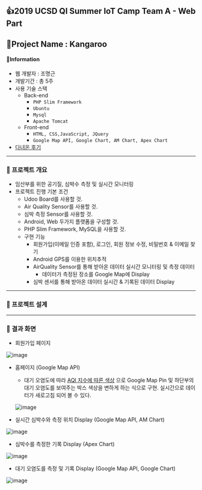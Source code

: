 ## 👍2019 UCSD QI Summer IoT Camp Team A - Web Part

## 🦘Project Name : Kangaroo

#### 📒Information

* 웹 개발자 : 조명근 
* 개발기간 : 총 5주
* 사용 기술 스택
  * Back-end
    * `PHP Slim Framework`
    * `Ubuntu`
    * `Mysql`
    * `Apache Tomcat`
  * Front-end
    * `HTML, CSS,JavaScript, JQuery `
    * `Google Map API, Google Chart, AM Chart, Apex Chart`
* [다녀온 후기](https://ddingg.tistory.com/24?category=845598)

---

### 📕 프로젝트 개요

- 임산부를 위한 공기질, 심박수 측정 및 실시간 모니터링
- 프로젝트 진행 기본 조건
  - Udoo Board를 사용할 것.
  - Air Quality Sensor를 사용할 것.
  - 심박 측정 Sensor를 사용할 것.
  - Android, Web 두가지 플랫폼을 구성할 것.
  - PHP Slim Framework, MySQL을 사용할 것.
  - 구현 기능
    - 회원가입(이메일 인증 포함), 로그인, 회원 정보 수정, 비밀번호 & 이메일 찾기
    - Android GPS를 이용한 위치추적
    - AirQuality Sensor를 통해 받아온 데이터 실시간 모니터링 및 측정 데이터
      - 데이터가 측정된 장소를 Google Map에 Display
    - 심박 센서를 통해 받아온 데이터 실시간 & 기록된 데이터 Display

---

### 📕 프로젝트 설계





---

### 🥕 결과 화면

- 회원가입 페이지

![image](https://user-images.githubusercontent.com/29707967/81568371-a1809900-93d8-11ea-9766-2e63a20c8aeb.png)

- 홈페이지 (Google Map API)

  - 대기 오염도에 따라 [AQI 지수에 따른 색상]([https://ko.wikipedia.org/wiki/%EB%8C%80%EA%B8%B0%EC%A7%88_%EC%A7%80%EC%88%98](https://ko.wikipedia.org/wiki/대기질_지수)) 으로 Google Map Pin 및 하단부의 대기 오염도를 보여주는 박스 색상을 변하게 하는 식으로 구현. 실시간으로 데이터가 새로고침 되어 볼 수 있다.

  ![image](https://user-images.githubusercontent.com/29707967/81568558-e60c3480-93d8-11ea-820a-ef0760186691.png)

- 실시간 심박수와 측정 위치 Display (Google Map API, AM Chart)

![image](https://user-images.githubusercontent.com/29707967/81568717-24095880-93d9-11ea-8000-c8606f10c35e.png)

- 심박수를 측정한 기록 Display (Apex Chart)

![image](https://user-images.githubusercontent.com/29707967/81568809-413e2700-93d9-11ea-9c3b-4d0bc3d2ee91.png)

- 대기 오염도를 측정 및 기록 Display (Google Map API, Google Chart)

![image](https://user-images.githubusercontent.com/29707967/81569690-93337c80-93da-11ea-82b0-b5e7f6a1e4c4.png)


